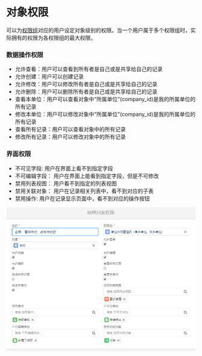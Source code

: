 对象权限
===

可以为[权限组](permission_set.md)对应的用户设定对象级别的权限。当一个用户属于多个权限组时，实际拥有的权限为各权限组的最大权限。

### 数据操作权限
- 允许查看：用户可以查看到所有者是自己或是共享给自己的记录
- 允许创建：用户可以创建记录
- 允许修改：用户可以修改所有者是自己或是共享给自己的记录
- 允许删除：用户可以删除所有者是自己或是共享给自己的记录
- 查看本单位：用户可以查看对象中“所属单位”(company_id)是我的所属单位的所有记录
- 修改本单位：用户可以修改对象中“所属单位”(company_id)是我的所属单位的所有记录
- 查看所有记录：用户可以查看对象中的所有记录
- 修改所有记录：用户可以修改对象中的所有记录

### 界面权限
- 不可见字段: 用户在界面上看不到指定字段
- 不可编辑字段： 用户在界面上能看到指定字段，但是不可修改
- 禁用列表视图： 用户看不到指定的列表视图
- 禁用关联对象： 用户在记录相关列表中，看不到对应的子表
- 禁用操作: 用户在记录显示页面中，看不到对应的操作按钮

![对象权限设置页面](images/permission_objects.png)
